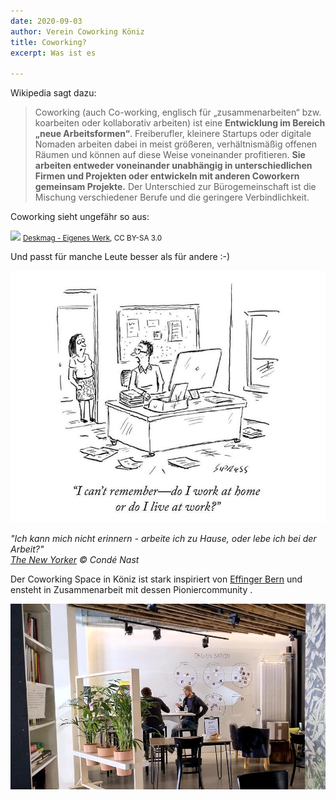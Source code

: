 ```yaml
---
date: 2020-09-03
author: Verein Coworking Köniz
title: Coworking?
excerpt: Was ist es

---
```

Wikipedia sagt dazu:

> Coworking (auch Co-working, englisch für „zusammenarbeiten“ bzw. koarbeiten oder kollaborativ arbeiten) ist eine **Entwicklung im Bereich „neue Arbeitsformen“**. Freiberufler, kleinere Startups oder digitale Nomaden arbeiten dabei in meist größeren, verhältnismäßig offenen Räumen und können auf diese Weise voneinander profitieren. **Sie arbeiten entweder voneinander unabhängig in unterschiedlichen Firmen und Projekten oder entwickeln mit anderen Coworkern gemeinsam Projekte.** Der Unterschied zur Bürogemeinschaft ist die Mischung verschiedener Berufe und die geringere Verbindlichkeit.

Coworking sieht ungefähr so aus:

![](https://upload.wikimedia.org/wikipedia/commons/8/8f/Coworking_Space_in_Berlin.jpg)
<small><a href="https://commons.wikimedia.org/w/index.php?curid=15391953">Deskmag - Eigenes Werk</a>, CC BY-SA 3.0</small>

Und passt für manche Leute besser als für andere :-)

![](/uploads/liveatwork.jpg)

_"Ich kann mich nicht erinnern - arbeite ich zu Hause, oder lebe ich bei der Arbeit?"<br>_[_The New Yorker_](https://www.newyorker.com/cartoon/a20805) _© Condé Nast_

Der Coworking Space in Köniz ist stark inspiriert von [Effinger Bern](https://effinger.ch) und ensteht in Zusammenarbeit mit dessen Pioniercommunity .

![](/uploads/IMG_20200408_124107.jpg)